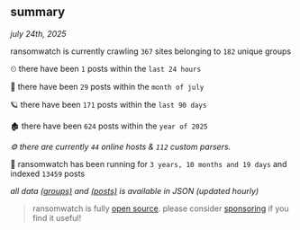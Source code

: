 
## summary
_july 24th, 2025_

ransomwatch is currently crawling `367` sites belonging to `182` unique groups

⏲ there have been `1` posts within the `last 24 hours`

🦈 there have been `29` posts within the `month of july`

🪐 there have been `171` posts within the `last 90 days`

🏚 there have been `624` posts within the `year of 2025`

_⚙️ there are currently `44` online hosts & `112` custom parsers._

🦕 ransomwatch has been running for `3 years, 10 months and 19 days` and indexed `13459` posts

_all data  [(groups)](http://ransomwhat.telemetry.ltd/groups) and [(posts)](http://ransomwhat.telemetry.ltd/posts) is available in JSON (updated hourly)_

> ransomwatch is fully [open source](https://github.com/joshhighet/ransomwatch#ransomwatch--). please consider [sponsoring](https://github.com/sponsors/joshhighet) if you find it useful!
